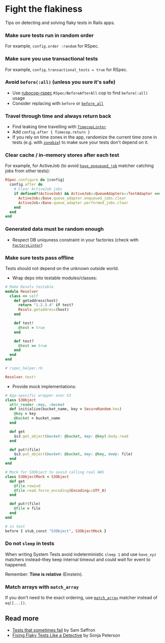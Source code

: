# Fight the flakiness

Tips on detecting and solving flaky tests in Rails apps.

### Make sure tests run in random order

For example, `config.order :random` for RSpec.

### Make sure you use transactional tests

For example, `config.transactional_tests = true` for RSpec.

### Avoid `before(:all)` (unless you sure it's safe)

- Use [rubocop-rspec](https://github.com/rubocop-hq/rubocop-rspec) `RSpec/BeforeAfterAll` cop to find `before(:all)` usage
- Consider replacing with `before` or [`before_all`](https://test-prof.evilmartians.io/#/before_all)

### Travel through time and always return back

- Find leaking time travelling with [`TimecopLinter`](../tools/timecop_linter)
- Add `config.after { Timecop.return }`
- If you rely on time zones in the app, randomize the current time zone in tests (e.g. with [`zonebie`](https://github.com/alindeman/zonebie)) to make sure your tests don't depend on it.

### Clear cache / in-memory stores after each test

For example, for ActiveJob (to avoid [`have_enqueued_job`](https://relishapp.com/rspec/rspec-rails/docs/matchers/have-enqueued-job-matcher) matcher catching jobs from other tests):
  
```ruby
RSpec.configure do |config|
  config.after do
    # Clear ActiveJob jobs
    if defined?(ActiveJob) && ActiveJob::QueueAdapters::TestAdapter === ActiveJob::Base.queue_adapter
      ActiveJob::Base.queue_adapter.enqueued_jobs.clear
      ActiveJob::Base.queue_adapter.performed_jobs.clear
    end
  end
end
```

### Generated data must be random enough

- Respect DB uniquness constraint in your factories (check with [`FactoryLinter`](../tools/factory_linter))

### Make sure tests pass offline

Tests should not depend on the unknown outside world.

- Wrap deps into testable modules/classes:
  
```ruby
# Make Resolv testable
module Resolver
  class << self
    def getaddress(host)
      return "1.2.3.4" if test?
      Resolv.getaddress(host)
    end

    def test!
      @test = true
    end

    def test?
      @test == true
    end
  end
end

# rspec_helper.rb

Resolver.test!
```

- Provide mock implementations:
  
```ruby
# App-specific wrapper over S3
class S3Object
  attr_reader :key, :bucket
  def initialize(bucket_name, key = SecureRandom.hex)
    @key = key
    @bucket = bucket_name
  end

  def get
    $s3.get_object(bucket: @bucket, key: @key).body.read
  end

  def put!(file)
    $s3.put_object(bucket: @bucket, key: @key, body: file)
  end
end

# Mock for S3Object to avoid calling real AWS
class S3ObjectMock < S3Object
  def get
    @file.rewind
    @file.read.force_encoding(Encoding::UTF_8)
  end

  def put!(file)
    @file = file
  end
end

# in test
before { stub_const "S3Object", S3ObjectMock }
```

### Do not `sleep` in tests

When writing System Tests avoid indeterministic `sleep 1` and
use `have_xyz` matchers instead–they keep internal timeout and could _wait_ for
event to happened.

Remember: **Time is relative** (Einstein).

### Match arrays with `match_array`

If you don't need to the exact ordering, use [`match_array`](https://www.rubydoc.info/github/rspec/rspec-expectations/RSpec/Matchers:match_array) matcher instead of `eq([...])`.

## Read more

- [Tests that sometimes fail](https://samsaffron.com/archive/2019/05/15/tests-that-sometimes-fail) by Sam Saffron
- [Fixing Flaky Tests Like a Detective](https://speakerdeck.com/sonjapeterson/fixing-flaky-tests-like-a-detective) by Sonja Peterson
